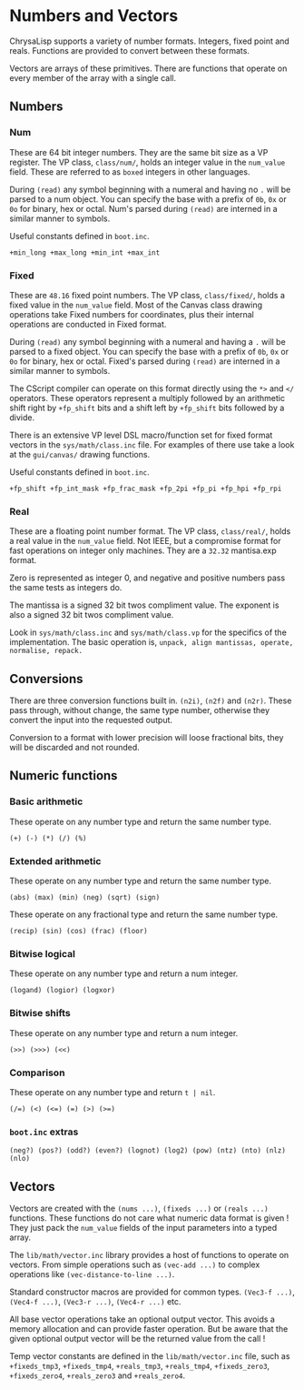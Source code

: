# Numbers and Vectors

ChrysaLisp supports a variety of number formats. Integers, fixed point and
reals. Functions are provided to convert between these formats.

Vectors are arrays of these primitives. There are functions that operate on
every member of the array with a single call.

## Numbers

### Num

These are 64 bit integer numbers. They are the same bit size as a VP register.
The VP class, `class/num/`, holds an integer value in the `num_value` field.
These are referred to as `boxed` integers in other languages.

During `(read)` any symbol beginning with a numeral and having no `.` will be
parsed to a num object. You can specify the base with a prefix of `0b`, `0x` or
`0o` for binary, hex or octal. Num's parsed during `(read)` are interned in a
similar manner to symbols.

Useful constants defined in `boot.inc`.

`+min_long +max_long +min_int +max_int`

### Fixed

These are `48.16` fixed point numbers. The VP class, `class/fixed/`, holds a
fixed value in the `num_value` field. Most of the Canvas class drawing
operations take Fixed numbers for coordinates, plus their internal operations
are conducted in Fixed format.

During `(read)` any symbol beginning with a numeral and having a `.` will be
parsed to a fixed object. You can specify the base with a prefix of `0b`, `0x`
or `0o` for binary, hex or octal. Fixed's parsed during `(read)` are interned
in a similar manner to symbols.

The CScript compiler can operate on this format directly using the `*>` and
`</` operators. These operators represent a multiply followed by an arithmetic
shift right by `+fp_shift` bits and a shift left by `+fp_shift` bits followed
by a divide.

There is an extensive VP level DSL macro/function set for fixed format vectors
in the `sys/math/class.inc` file. For examples of there use take a look at the
`gui/canvas/` drawing functions.

Useful constants defined in `boot.inc`.

`+fp_shift +fp_int_mask +fp_frac_mask +fp_2pi +fp_pi +fp_hpi +fp_rpi`

### Real

These are a floating point number format. The VP class, `class/real/`, holds a
real value in the `num_value` field. Not IEEE, but a compromise format for fast
operations on integer only machines. They are a `32.32` mantisa.exp format.

Zero is represented as integer 0, and negative and positive numbers pass the
same tests as integers do.

The mantissa is a signed 32 bit twos compliment value. The exponent is also a
signed 32 bit twos compliment value.

Look in `sys/math/class.inc` and `sys/math/class.vp` for the specifics of the
implementation. The basic operation is, `unpack, align mantissas, operate,
normalise, repack.`

## Conversions

There are three conversion functions built in. `(n2i)`, `(n2f)` and `(n2r)`.
These pass through, without change, the same type number, otherwise they
convert the input into the requested output.

Conversion to a format with lower precision will loose fractional bits, they
will be discarded and not rounded.

## Numeric functions

### Basic arithmetic

These operate on any number type and return the same number type.

`(+) (-) (*) (/) (%)`

### Extended arithmetic

These operate on any number type and return the same number type.

`(abs) (max) (min) (neg) (sqrt) (sign)`

These operate on any fractional type and return the same number type.

`(recip) (sin) (cos) (frac) (floor)`

### Bitwise logical

These operate on any number type and return a num integer.

`(logand) (logior) (logxor)`

### Bitwise shifts

These operate on any number type and return a num integer.

`(>>) (>>>) (<<)`

### Comparison

These operate on any number type and return `t | nil`.

`(/=) (<) (<=) (=) (>) (>=)`

### `boot.inc` extras

`(neg?) (pos?) (odd?) (even?) (lognot) (log2) (pow) (ntz) (nto) (nlz) (nlo)`

## Vectors

Vectors are created with the `(nums ...)`, `(fixeds ...)` or `(reals ...)`
functions. These functions do not care what numeric data format is given ! They
just pack the `num_value` fields of the input parameters into a typed array.

The `lib/math/vector.inc` library provides a host of functions to operate on
vectors. From simple operations such as `(vec-add ...)` to complex operations
like `(vec-distance-to-line ...)`.

Standard constructor macros are provided for common types. `(Vec3-f ...)`,
`(Vec4-f ...)`, `(Vec3-r ...)`, `(Vec4-r ...)` etc.

All base vector operations take an optional output vector. This avoids a memory
allocation and can provide faster operation. But be aware that the given
optional output vector will be the returned value from the call !

Temp vector constants are defined in the `lib/math/vector.inc` file, such as
`+fixeds_tmp3`, `+fixeds_tmp4`, `+reals_tmp3`, `+reals_tmp4`, `+fixeds_zero3`,
`+fixeds_zero4`, `+reals_zero3` and `+reals_zero4`.
